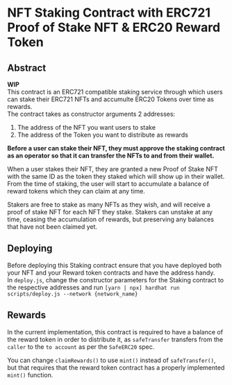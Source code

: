 # NFT Staking Contract with ERC721 Proof of Stake NFT & ERC20 Reward Token

## Abstract

**WIP**  
This contract is an ERC721 compatible staking service through which users can stake their ERC721 NFTs and accumulte ERC20 Tokens over time as rewards.  
The contract takes as constructor arguments 2 addresses:

1. The address of the NFT you want users to stake
2. The address of the Token you want to distribute as rewards

**Before a user can stake their NFT, they must approve the staking contract as an operator so that it can transfer the NFTs to and from their wallet.**

When a user stakes their NFT, they are granted a new Proof of Stake NFT with the same ID as the token they staked which will show up in their wallet.  
From the time of staking, the user will start to accumulate a balance of reward tokens which they can claim at any time.

Stakers are free to stake as many NFTs as they wish, and will receive a proof of stake NFT for each NFT they stake.
Stakers can unstake at any time, ceasing the accumulation of rewards, but preserving any balances that have not been claimed yet.

## Deploying

Before deploying this Staking contract ensure that you have deployed both your NFT and your Reward token contracts and have the address handy.  
In `deploy.js`, change the constructor parameters for the Staking contract to the respective addresses and run `[yarn | npx] hardhat run scripts/deploy.js --network {network_name}`

## Rewards

In the current implementation, this contract is required to have a balance of the reward token in order to distribute it, as `safeTransfer` transfers from the `caller` to the `to account` as per the `SafeERC20` spec.

You can change `claimRewards()` to use `mint()` instead of `safeTransfer()`, but that requires that the reward token contract has a properly implemented `mint()` function.
